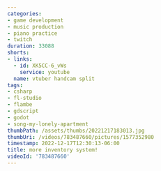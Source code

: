 ```yaml
---
categories:
- game development
- music production
- piano practice
- twitch
duration: 33088
shorts:
- links:
  - id: XK5CC-6_vWs
    service: youtube
  name: vtuber handcam split
tags:
- csharp
- fl-studio
- flambe
- gdscript
- godot
- song-my-lonely-apartment
thumbPath: /assets/thumbs/20221217183013.jpg
thumbUri: /videos/783487660/pictures/1577352980
timestamp: 2022-12-17T12:30:13-06:00
title: more inventory system!
videoId: '783487660'
---
```

